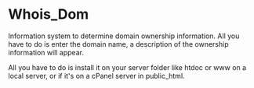 # Whois_Dom
Information system to determine domain ownership information. All you have to do is enter the domain name, a description of the ownership information will appear.

All you have to do is install it on your server folder like htdoc or www on a local server, or if it's on a cPanel server in public_html.
